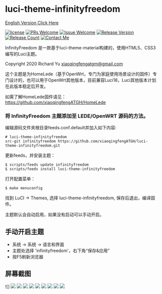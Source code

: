 # luci-theme-infinityfreedom
[ English Version Click Here ](/README.md)

[1]: https://img.shields.io/badge/license-Apache2-brightgreen.svg
[2]: /LICENSE
[3]: https://img.shields.io/badge/PRs-welcome-brightgreen.svg
[4]: https://github.com/xiaoqingfengATGH/luci-theme-infinityfreedom/pulls
[5]: https://img.shields.io/badge/Issues-welcome-brightgreen.svg
[6]: https://github.com/xiaoqingfengATGH/luci-theme-infinityfreedom/issues/new
[7]: https://img.shields.io/badge/release-v1.5-orange.svg?
[8]: https://github.com/xiaoqingfengATGH/luci-theme-infinityfreedom/releases
[9]: https://img.shields.io/github/downloads/xiaoqingfengATGH/luci-theme-infinityfreedom/total
[10]: https://img.shields.io/badge/Contact-telegram-blue
[11]: https://t.me/t_homelede
[![license][1]][2]
[![PRs Welcome][3]][4]
[![Issue Welcome][5]][6]
[![Release Version][7]][8]
[![Release Count][9]][8]
[![Contact Me][10]][11]

InfinityFreedom 是一款基于luci-theme-material构建的，使用HTML5、CSS3编写的Luci主题。

Copyright 2020 Richard Yu <xiaoqingfengatgm@gmail.com>

这个主题是为HomeLede（基于OpenWrt，专门为家庭使用场景设计的固件）专门设计的，也可以用于OpenWrt其他版本，目前兼容Luci18，Luci其他版本计划在此版本稳定后开发。

如需了解HomeLede固件请见：
https://github.com/xiaoqingfengATGH/HomeLede

### 将 InfinityFreedom 主题添加至 LEDE/OpenWRT 源码的方法。

编辑源码文件夹根目录feeds.conf.default并加入如下内容:

    # luci-theme-infinityfreedom
    src-git infinityfreedom https://github.com/xiaoqingfengATGH/luci-theme-infinityfreedom.git

更新feeds，并安装主题：

    $ scripts/feeds update infinityfreedom
    $ scripts/feeds install luci-theme-infinityfreedom

打开配置菜单：

    $ make menuconfig

找到 LuCI -> Themes, 选择 luci-theme-infinityfreedom, 保存后退出，编译固件。 

主题默认会自动启用，如果没有启动可以手动开启。

手动开启主题
----------------

  * 系统 -> 系统 -> 语言和界面
  * 主题处选择 'infinityfreedom'，右下角“保存&应用”
  * 按F5刷新浏览器

屏幕截图
----------------
![][](/luci-packages/screenshots/000.Login.jpg)
![](/luci-packages/screenshots/001.Overview.jpg)
![](/luci-packages/screenshots/002.Firewall.jpg)
![](/luci-packages/screenshots/003.KernelLog.jpg)
![](/luci-packages/screenshots/004.Route.jpg)
![](/luci-packages/screenshots/005.SysLog.jpg)
![](/luci-packages/screenshots/100.System.jpg)
![](/luci-packages/screenshots/101.SoftwarePkgs.jpg)
![](/luci-packages/screenshots/207.upnp.jpg)
![](/luci-packages/screenshots/304.Samba.jpg)
